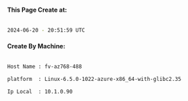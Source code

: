 
   
#### This Page Create at:

```bash

2024-06-20 - 20:51:59 UTC

```

#### Create By Machine:

```bash

Host Name : fv-az768-488

platform  : Linux-6.5.0-1022-azure-x86_64-with-glibc2.35

Ip Local  : 10.1.0.90

```

